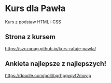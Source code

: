# Kurs dla Pawła

Kurs z podstaw HTML i CSS

## Strona z kursem
https://szczupag.github.io/kurs-ratuje-pawla/

## Ankieta najlepsze z najlepszych!
https://doodle.com/poll/bgrhpgvqvf2mxyip